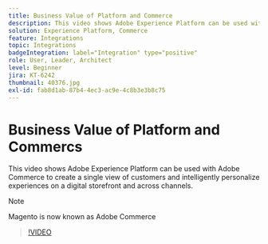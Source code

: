 ```yaml
---
title: Business Value of Platform and Commerce
description: This video shows Adobe Experience Platform can be used with Magento Commerce to create a single view of customers and intelligently personalize experiences on a digital storefront and across channels.
solution: Experience Platform, Commerce
feature: Integrations
topic: Integrations
badgeIntegration: label="Integration" type="positive"
role: User, Leader, Architect
level: Beginner
jira: KT-6242
thumbnail: 40376.jpg
exl-id: fab8d1ab-87b4-4ec3-ac9e-4c8b3e3b8c75
---
```

# Business Value of Platform and Commercs

This video shows Adobe Experience Platform can be used with Adobe Commerce to create a single view of customers and intelligently personalize experiences on a digital storefront and across channels.

>[!NOTE]
>
> Magento is now known as Adobe Commerce


>[!VIDEO](https://video.tv.adobe.com/v/40376?quality=12&learn=on)

